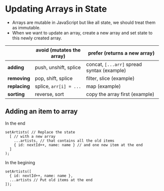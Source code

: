 # Updating Arrays in State

- Arrays are mutable in JavaScript but like all state, we should treat them as immutable.
- When we want to update an array, create a new array and set state to this newly created array.

|                      | avoid (mutates the array) | prefer (returns a new array)                    |
|----------------------|----------------------------|------------------------------------------------|
| **adding**           | push, unshift, splice      | concat, `[...arr]` spread syntax (example)     |
| **removing**         | pop, shift, splice         | filter, slice (example)                        |
| **replacing**        | splice, `arr[i] = ...`     | map (example)                                  |
| **sorting**          | reverse, sort              | copy the array first (example)                 |


## Adding an item to array

In the end

```tsx
setArtists( // Replace the state
  [ // with a new array
    ...artists, // that contains all the old items
    { id: nextId++, name: name } // and one new item at the end
  ]
);
```

In the begining

```tsx
setArtists([
  { id: nextId++, name: name },
  ...artists // Put old items at the end
]);
```

